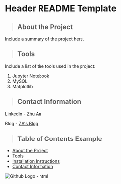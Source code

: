 # Header README Template

<a Class="anchor" id ="about_the_project"></a>
>## About the Project
Include a summary of the project here.

<a class="anchor" id="tools"></a>
>## Tools
Include a list of the tools used in the project:
1. Jupyter Notebook
2. MySQL
3. Matplotlib


<a class="anchor" id="contact"></a>
>## Contact Information
Linkedin - [Zhu An](https://sg.linkedin.com/in/zhu-an-lim-509b19a0)

Blog - [ZA's Blog](https://https://blogs.ubc.ca/zhuanlim)

>## Table of Contents Example
* [About the Project](#about_the_project)
* [Tools](#tools)
* [Installation Instructions](#installation_instructions)
* [Contact Information](#contact)

<img src="https://github.githubassets.com/images/modules/logos_page/Octocat.png" alt="Github Logo - html" title="Github Logo - html" />
